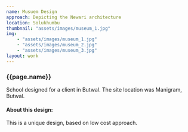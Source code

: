 ```yaml
---
name: Musuem Design
approach: Depicting the Newari architecture
location: Solukhumbu
thumbnail: "assets/images/museum_1.jpg"
img:
    - "assets/images/museum_1.jpg"
    - "assets/images/museum_2.jpg"
    - "assets/images/museum_3.jpg"
layout: work
---
```

### {{page.name}}
School designed for a client in Butwal. The site location was Manigram, Butwal.

#### About this design: 
This is a unique design, based on low cost approach.
